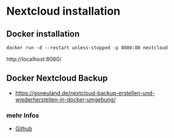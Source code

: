 # Nextcloud installation

## Docker installation
```
docker run -d --restart unless-stopped -p 8080:80 nextcloud
```
http://localhost:8080/ 

## Docker Nextcloud Backup


+ https://goneuland.de/nextcloud-backup-erstellen-und-wiederherstellen-in-docker-umgebung/

### mehr Infos
+ [Github](https://github.com/nextcloud/all-in-one#nextcloud-all-in-one)
